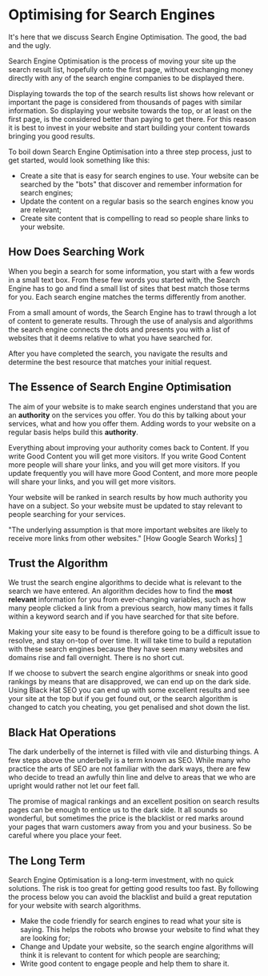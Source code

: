 # Optimising for Search Engines

It's here that we discuss Search Engine Optimisation. The good, the bad and the ugly.

Search Engine Optimisation is the process of moving your site up the search result list, hopefully onto the first page, without exchanging money directly with any of the search engine companies to be displayed there.

Displaying towards the top of the search results list shows how relevant or important the page is considered from thousands of pages with similar information. So displaying your website towards the top, or at least on the first page, is the considered better than paying to get there. For this reason it is best to invest in your website and start building your content towards bringing you good results.

To boil down Search Engine Optimisation into a three step process, just to get started, would look something like this:

* Create a site that is easy for search engines to use. Your website can be searched by the "bots" that discover and remember information for search engines;
* Update the content on a regular basis so the search engines know you are relevant;
* Create site content that is compelling to read so people share links to your website.

## How Does Searching Work

When you begin a search for some information, you start with a few words in a small text box. From these few words you started with, the Search Engine has to go and find a small list of sites that best match those terms for you. Each search engine matches the terms differently from another.

From a small amount of words, the Search Engine has to trawl through a lot of content to generate results. Through the use of analysis and algorithms the search engine connects the dots and presents you with a list of websites that it deems relative to what you have searched for.

After you have completed the search, you navigate the results and determine the best resource that matches your initial request.

## The Essence of Search Engine Optimisation

The aim of your website is to make search engines understand that you are an __authority__ on the services you offer. You do this by talking about your services, what and how you offer them. Adding words to your website on a regular basis helps build this __authority__.

Everything about improving your authority comes back to Content. If you write Good Content you will get more visitors. If you write Good Content more people will share your links, and you will get more visitors. If you update frequently you will have more Good Content, and more more people will share your links, and you will get more visitors.

Your website will be ranked in search results by how much authority you have on a subject. So your website must be updated to stay relevant to people searching for your services.

"The underlying assumption is that more important websites are likely to receive more links from other websites." [How Google Search Works] [1]

## Trust the Algorithm

We trust the search engine algorithms to decide what is relevant to the search we have entered. An algorithm decides how to find the __most relevant__ information for you from ever-changing variables, such as how many people clicked a link from a previous search, how many times it falls within a keyword search and if you have searched for that site before.

Making your site easy to be found is therefore going to be a difficult issue to resolve, and stay on-top of over time. It will take time to build a reputation with these search engines because they have seen many websites and domains rise and fall overnight. There is no short cut.

If we choose to subvert the search engine algorithms or sneak into good rankings by means that are disapproved, we can end up on the dark side. Using Black Hat SEO you can end up with some excellent results and see your site at the top but if you get found out, or the search algorithm is changed to catch you cheating, you get penalised and shot down the list.

## Black Hat Operations

The dark underbelly of the internet is filled with vile and disturbing things. A few steps above the underbelly is a term known as SEO. While many who practice the arts of SEO are not familiar with the dark ways, there are few who decide to tread an awfully thin line and delve to areas that we who are upright would rather not let our feet fall.

The promise of magical rankings and an excellent position on search results pages can be enough to entice us to the dark side. It all sounds so wonderful, but sometimes the price is the blacklist or red marks around your pages that warn customers away from you and your business. So be careful where you place your feet.

## The Long Term

Search Engine Optimisation is a long-term investment, with no quick solutions. The risk is too great for getting good results too fast. By following the process below you can avoid the blacklist and build a great reputation for your website with search algorithms.

* Make the code friendly for search engines to read what your site is saying. This helps the robots who browse your website to find what they are looking for;
* Change and Update your website, so the search engine algorithms will think it is relevant to content for which people are searching;
* Write good content to engage people and help them to share it.


[1]: https://www.google.com/competition/howgooglesearchworks.html "How Google Search Works"

